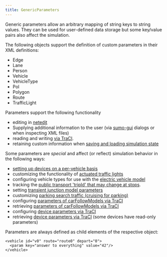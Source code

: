 ```yaml
---
title: GenericParameters
---
```


Generic parameters allow an arbitrary mapping of string keys to string
values. They can be used for user-defined data storage but some
key/value pairs also affect the simulation.

The following objects support the definition of custom parameters in
their XML definitions:

- Edge
- Lane
- Person
- Vehicle
- VehicleType
- PoI
- Polygon
- Route
- TrafficLight

Parameters support the following functionality

- editing in [netedit](../Netedit/index.md#generic_parameters)
- Supplying additional information to the user (via
  [sumo-gui](../sumo-gui.md) dialogs or when inspecting XML
  files)
- reading and writing [via TraCI](../TraCI/GenericParameters.md).
- retaining custom information when [saving and loading simulation state](SaveAndLoad.md)

Some parameters are *special* and affect (or reflect) simulation behavior in the following ways:

- [setting up devices on a per-vehicle basis](../Definition_of_Vehicles,_Vehicle_Types,_and_Routes.md#devices)
- customizing the functionality of [actuated traffic lights](../Simulation/Traffic_Lights.md#additional_parameters)
- configuring vehicle types for use with the [electric vehicle model](../Models/Electric.md)
- tracking the [public transport 'tripId' that may change at stops](../Definition_of_Vehicles,_Vehicle_Types,_and_Routes.md#stops).
- setting [transient junction model parameters](../Definition_of_Vehicles,_Vehicle_Types,_and_Routes.md#transient_parameters)
- customizing [parking search traffic (cruising for parking)](Rerouter.md#rerouting_to_an_alternative_parking_area)
- configuring [parameters of carFollowModels via TraCI](../TraCI/Change_Vehicle_State.md#supported_lanechangemodel_parameters)
- retrieving [parameters of carFollowModels via TraCI](../TraCI/Vehicle_Value_Retrieval.md#supported_lanechangemodel_parameters)
- configuring [device parameters via TraCI](../TraCI/Change_Vehicle_State.md#supported_device_parameters)
- retrieving [device parameters via TraCI](../TraCI/Vehicle_Value_Retrieval.md#supported_device_parameters) (some devices have read-only parameters)


Parameters are always defined as child elements of the respective
object:

```
<vehicle id="v0" route="route0" depart="0">
  <param key="answer to everything" value="42"/>
</vehicle>
```
